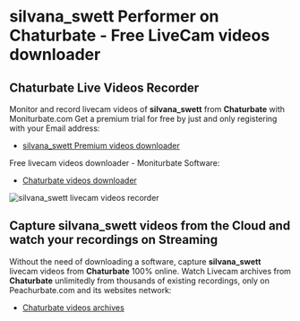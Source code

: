 # silvana_swett Performer on Chaturbate - Free LiveCam videos downloader

## Chaturbate Live Videos Recorder

Monitor and record livecam videos of **silvana_swett** from **Chaturbate** with Moniturbate.com
Get a premium trial for free by just and only registering with your Email address:
* [silvana_swett Premium videos downloader](https://moniturbate.com/request-demo-licence-key.html)

Free livecam videos downloader - Moniturbate Software:
* [Chaturbate videos downloader](https://moniturbate.com/moniturbate-download-software.html)

![silvana_swett livecam videos recorder](https://peachurnet.com/templates/moniturbate-software.png)


## Capture silvana_swett videos from the Cloud and watch your recordings on Streaming

Without the need of downloading a software, capture **silvana_swett** livecam videos from **Chaturbate** 100% online.
Watch Livecam archives from **Chaturbate** unlimitedly from thousands of existing recordings, only on Peachurbate.com and its websites network:
* [Chaturbate videos archives](https://peachurnet.com/)